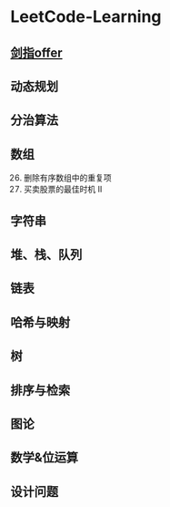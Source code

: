 # LeetCode-Learning

## [剑指offer](https://github.com/coding-famer/LeetCode-Learning/tree/master/%E5%89%91%E6%8C%87offer)

## 动态规划

## 分治算法

## 数组
26. 删除有序数组中的重复项
122. 买卖股票的最佳时机 II
## 字符串

## 堆、栈、队列

## 链表

## 哈希与映射

## 树

## 排序与检索

## 图论

## 数学&位运算

## 设计问题

